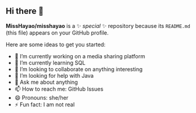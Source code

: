 ## Hi there 👋

**MissHayao/misshayao** is a ✨ _special_ ✨ repository because its `README.md` (this file) appears on your GitHub profile.

Here are some ideas to get you started:

- 🔭 I’m currently working on a media sharing platform
- 🌱 I’m currently learning SQL
- 👯 I’m looking to collaborate on anything interesting
- 🤔 I’m looking for help with Java
- 💬 Ask me about anything
- 📫 How to reach me: GitHub Issues
- 😄 Pronouns: she/her
- ⚡ Fun fact: I am not real
